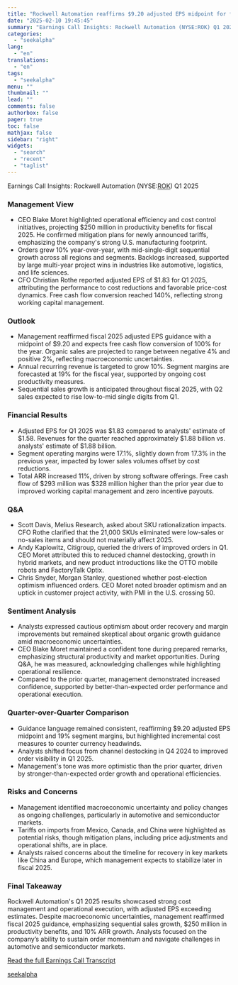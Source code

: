 ```yaml
---
title: "Rockwell Automation reaffirms $9.20 adjusted EPS midpoint for fiscal 2025 with focus on cost productivity"
date: "2025-02-10 19:45:45"
summary: "Earnings Call Insights: Rockwell Automation (NYSE:ROK) Q1 2025 Management View CEO Blake Moret highlighted operational efficiency and cost control initiatives, projecting $250 million in productivity benefits for fiscal 2025. He confirmed mitigation plans for newly announced tariffs, emphasizing the company's strong U.S. manufacturing footprint. Orders grew 10% year-over-year, with mid-single-digit..."
categories:
  - "seekalpha"
lang:
  - "en"
translations:
  - "en"
tags:
  - "seekalpha"
menu: ""
thumbnail: ""
lead: ""
comments: false
authorbox: false
pager: true
toc: false
mathjax: false
sidebar: "right"
widgets:
  - "search"
  - "recent"
  - "taglist"
---
```


Earnings Call Insights: Rockwell Automation (NYSE:[ROK](https://seekingalpha.com/symbol/ROK "Rockwell Automation, Inc.")) Q1 2025

### Management View

* CEO Blake Moret highlighted operational efficiency and cost control initiatives, projecting $250 million in productivity benefits for fiscal 2025. He confirmed mitigation plans for newly announced tariffs, emphasizing the company's strong U.S. manufacturing footprint.
* Orders grew 10% year-over-year, with mid-single-digit sequential growth across all regions and segments. Backlogs increased, supported by large multi-year project wins in industries like automotive, logistics, and life sciences.
* CFO Christian Rothe reported adjusted EPS of $1.83 for Q1 2025, attributing the performance to cost reductions and favorable price-cost dynamics. Free cash flow conversion reached 140%, reflecting strong working capital management.

### Outlook

* Management reaffirmed fiscal 2025 adjusted EPS guidance with a midpoint of $9.20 and expects free cash flow conversion of 100% for the year. Organic sales are projected to range between negative 4% and positive 2%, reflecting macroeconomic uncertainties.
* Annual recurring revenue is targeted to grow 10%. Segment margins are forecasted at 19% for the fiscal year, supported by ongoing cost productivity measures.
* Sequential sales growth is anticipated throughout fiscal 2025, with Q2 sales expected to rise low-to-mid single digits from Q1.

### Financial Results

* Adjusted EPS for Q1 2025 was $1.83 compared to analysts' estimate of $1.58. Revenues for the quarter reached approximately $1.88 billion vs. analysts' estimate of $1.88 billion.
* Segment operating margins were 17.1%, slightly down from 17.3% in the previous year, impacted by lower sales volumes offset by cost reductions.
* Total ARR increased 11%, driven by strong software offerings. Free cash flow of $293 million was $328 million higher than the prior year due to improved working capital management and zero incentive payouts.

### Q&A

* Scott Davis, Melius Research, asked about SKU rationalization impacts. CFO Rothe clarified that the 21,000 SKUs eliminated were low-sales or no-sales items and should not materially affect 2025.
* Andy Kaplowitz, Citigroup, queried the drivers of improved orders in Q1. CEO Moret attributed this to reduced channel destocking, growth in hybrid markets, and new product introductions like the OTTO mobile robots and FactoryTalk Optix.
* Chris Snyder, Morgan Stanley, questioned whether post-election optimism influenced orders. CEO Moret noted broader optimism and an uptick in customer project activity, with PMI in the U.S. crossing 50.

### Sentiment Analysis

* Analysts expressed cautious optimism about order recovery and margin improvements but remained skeptical about organic growth guidance amid macroeconomic uncertainties.
* CEO Blake Moret maintained a confident tone during prepared remarks, emphasizing structural productivity and market opportunities. During Q&A, he was measured, acknowledging challenges while highlighting operational resilience.
* Compared to the prior quarter, management demonstrated increased confidence, supported by better-than-expected order performance and operational execution.

### Quarter-over-Quarter Comparison

* Guidance language remained consistent, reaffirming $9.20 adjusted EPS midpoint and 19% segment margins, but highlighted incremental cost measures to counter currency headwinds.
* Analysts shifted focus from channel destocking in Q4 2024 to improved order visibility in Q1 2025.
* Management's tone was more optimistic than the prior quarter, driven by stronger-than-expected order growth and operational efficiencies.

### Risks and Concerns

* Management identified macroeconomic uncertainty and policy changes as ongoing challenges, particularly in automotive and semiconductor markets.
* Tariffs on imports from Mexico, Canada, and China were highlighted as potential risks, though mitigation plans, including price adjustments and operational shifts, are in place.
* Analysts raised concerns about the timeline for recovery in key markets like China and Europe, which management expects to stabilize later in fiscal 2025.

### Final Takeaway

Rockwell Automation's Q1 2025 results showcased strong cost management and operational execution, with adjusted EPS exceeding estimates. Despite macroeconomic uncertainties, management reaffirmed fiscal 2025 guidance, emphasizing sequential sales growth, $250 million in productivity benefits, and 10% ARR growth. Analysts focused on the company’s ability to sustain order momentum and navigate challenges in automotive and semiconductor markets.

[Read the full Earnings Call Transcript](https://seekingalpha.com/symbol/ROK/earnings/transcripts)

[seekalpha](https://seekingalpha.com/news/4405691-rockwell-automation-reaffirms-9_20-adjusted-eps-midpoint-for-fiscal-2025-with-focus-on-cost)
